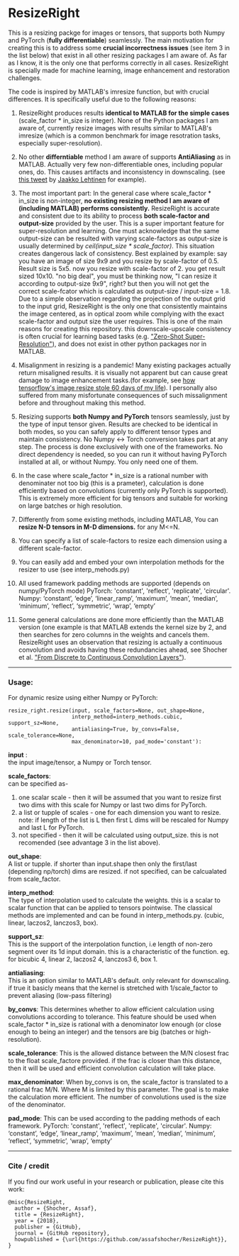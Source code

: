 # ResizeRight
This is a resizing packge for images or tensors, that supports both Numpy and PyTorch (**fully differentiable**) seamlessly. The main motivation for creating this is to address some **crucial incorrectness issues** (see item 3 in the list below) that exist in all other resizing packages I am aware of. As far as I know, it is the only one that performs correctly in all cases.  ResizeRight is specially made for machine learning, image enhancement and restoration challenges.

The code is inspired by MATLAB's imresize function, but with crucial differences. It is specifically useful due to the following reasons:

1. ResizeRight produces results **identical to MATLAB for the simple cases** (scale_factor * in_size is integer). None of the Python packages I am aware of, currently resize images with results similar to MATLAB's imresize (which is a common benchmark for image resotration tasks, especially super-resolution). 

2. No other **differntiable** method I am aware of supports **AntiAliasing** as in MATLAB. Actually very few non-differentiable ones, including popular ones, do. This causes artifacts and inconsistency in downscaling. (see [this tweet](https://twitter.com/jaakkolehtinen/status/1258102168176951299) by [Jaakko Lehtinen](https://users.aalto.fi/~lehtinj7/)
 for example).

3. The most important part: In the general case where scale_factor * in_size is non-integer, **no existing resizing method I am aware of (including MATLAB) performs consistently.** ResizeRight is accurate and consistent due to its ability to process **both scale-factor and output-size** provided by the user. This is a super important feature for super-resolution and learning. One must acknowledge that the same output-size can be resulted with varying scale-factors as output-size is usually determined by *ceil(input_size * scale_factor)*. This situation creates dangerous lack of consistency. Best explained by example: say you have an image of size 9x9 and you resize by scale-factor of 0.5. Result size is 5x5. now you resize with scale-factor of 2. you get result sized 10x10. "no big deal", you must be thinking now, "I can resize it according to output-size 9x9", right? but then you will not get the correct scale-fcator which is calculated as output-size / input-size = 1.8.
Due to a simple observation regarding the projection of the output grid to the input grid, ResizeRight is the only one that consistently maintains the image centered, as in optical zoom while complying with the exact scale-factor and output size the user requires. 
This is one of the main reasons for creating this repository. this downscale-upscale consistency is often crucial for learning based tasks (e.g. ["Zero-Shot Super-Resolution"](http://www.wisdom.weizmann.ac.il/~vision/zssr/)), and does not exist in other python packages nor in MATLAB.

4. Misalignment in resizing is a pandemic! Many existing packages actually return misaligned results. it is visually not apparent but can cause great damage to image enhancement tasks.(for example, see [how tensorflow's image resize stole 60 days of my life](https://hackernoon.com/how-tensorflows-tf-image-resize-stole-60-days-of-my-life-aba5eb093f35)). I personally also suffered from many misfortunate consequences of such missalignment before and throughout making this method.

5. Resizing supports **both Numpy and PyTorch** tensors seamlessly, just by the type of input tensor given. Results are checked to be identical in both modes, so you can safely apply to different tensor types and maintain consistency. No Numpy <-> Torch conversion takes part at any step. The process is done exclusively with one of the frameworks. No direct dependency is needed, so you can run it without having PyTorch installed at all, or without Numpy. You only need one of them.

6. In the case where scale_factor * in_size is a rational number with denominater not too big (this is a prameter), calculation is done efficiently based on convolutions (currently only PyTorch is supported). This is extremely more efficient for big tensors and suitable for working on large batches or high resolution.

7. Differently from some existing methods, including MATLAB, You can **resize N-D tensors in M-D dimensions.** for any M<=N.

8. You can specify a list of scale-factors to resize each dimension using a different scale-factor.

9. You can easily add and embed your own interpolation methods for the resizer to use (see interp_mehods.py)

10. All used framework padding methods are supported (depends on numpy/PyTorch mode)
PyTorch: 'constant', 'reflect', 'replicate', 'circular'.
Numpy: ‘constant’, ‘edge’, ‘linear_ramp’, ‘maximum’, ‘mean’, ‘median’, ‘minimum’, ‘reflect’, ‘symmetric’, ‘wrap’, ‘empty’

11. Some general calculations are done more efficiently than the MATLAB version (one example is that MATLAB extends the kernel size by 2, and then searches for zero columns in the weights and cancels them. ResizeRight uses an observation that resizing is actually a continuous convolution and avoids having these redundancies ahead, see Shocher et al. ["From Discrete to  Continuous Convolution Layers"](https://arxiv.org/abs/2006.11120)).
--------

### Usage:
For dynamic resize using either Numpy or PyTorch:
```
resize_right.resize(input, scale_factors=None, out_shape=None,
                    interp_method=interp_methods.cubic, support_sz=None,
                    antialiasing=True, by_convs=False, scale_tolerance=None,
                    max_denominator=10, pad_mode='constant'):
```

__input__ :   
the input image/tensor, a Numpy or Torch tensor.

__scale_factors__:    
can be specified as-  
1. one scalar scale - then it will be assumed that you want to resize first two dims with this scale for Numpy or last two dims for PyTorch.  
2. a list or tupple of scales - one for each dimension you want to resize. note: if length of the list is L then first L dims will be rescaled for Numpy and last L for PyTorch. 
3. not specified - then it will be calculated using output_size. this is not recomended (see advantage 3 in the list above).   

__out_shape__:   
A list or tupple. if shorter than input.shape then only the first/last (depending np/torch) dims are resized. if not specified, can be calcualated from scale_factor.

__interp_method__:   
The type of interpolation used to calculate the weights. this is a scalar to scalar function that can be applied to tensors pointwise. The classical methods are implemented and can be found in interp_methods.py. (cubic, linear, laczos2, lanczos3, box).

__support_sz__:   
This is the support of the interpolation function, i.e length of non-zero segment over its 1d input domain. this is a characteristic of the function. eg. for bicubic 4, linear 2, laczos2 4, lanczos3 6, box 1.

__antialiasing__:   
This is an option similar to MATLAB's default. only relevant for downscaling. if true it basicly means that the kernel is stretched with 1/scale_factor to prevent aliasing (low-pass filtering)

__by_convs__:
This determines whether to allow efficient calculation using convolutions according to tolerance. This feature should be used when scale_factor * in_size is rational with a denominator low enough (or close enough to being an integer) and the tensors are big (batches or high-resolution).

__scale_tolerance__:
This is the allowed distance between the M/N closest frac to the float scale_factore provided. if the frac is closer than this distance, then it will be used and efficient convolution calculation will take place.

__max_denominator__:
When by_convs is on, the scale_factor is translated to a rational frac M/N. Where M is limited by this parameter. The goal is to make the calculation more efficient. The number of convolutions used is the size of the denominator.

__pad_mode__:
This can be used according to the padding methods of each framework.
PyTorch: 'constant', 'reflect', 'replicate', 'circular'.
Numpy: ‘constant’, ‘edge’, ‘linear_ramp’, ‘maximum’, ‘mean’, ‘median’, ‘minimum’, ‘reflect’, ‘symmetric’, ‘wrap’, ‘empty’

--------

### Cite / credit
If you find our work useful in your research or publication, please cite this work:
```
@misc{ResizeRight,
  author = {Shocher, Assaf},
  title = {ResizeRight},
  year = {2018},
  publisher = {GitHub},
  journal = {GitHub repository},
  howpublished = {\url{https://github.com/assafshocher/ResizeRight}},
}
```
